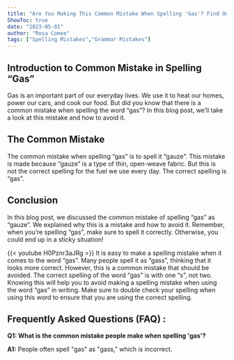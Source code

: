```yaml
---
title: "Are You Making This Common Mistake When Spelling 'Gas'? Find Out Now!"
ShowToc: true 
date: "2023-05-01"
author: "Rosa Comee" 
tags: ["Spelling Mistakes","Grammar Mistakes"]
---
```

## Introduction to Common Mistake in Spelling “Gas”

Gas is an important part of our everyday lives. We use it to heat our homes, power our cars, and cook our food. But did you know that there is a common mistake when spelling the word “gas”? In this blog post, we’ll take a look at this mistake and how to avoid it.

## The Common Mistake

The common mistake when spelling “gas” is to spell it “gauze”. This mistake is made because “gauze” is a type of thin, open-weave fabric. But this is not the correct spelling for the fuel we use every day. The correct spelling is “gas”.

## Conclusion

In this blog post, we discussed the common mistake of spelling “gas” as “gauze”. We explained why this is a mistake and how to avoid it. Remember, when you’re spelling “gas”, make sure to spell it correctly. Otherwise, you could end up in a sticky situation!

{{< youtube H0Pznr3aJRg >}} 
It is easy to make a spelling mistake when it comes to the word “gas”. Many people spell it as “gass”, thinking that it looks more correct. However, this is a common mistake that should be avoided. The correct spelling of the word “gas” is with one “s”, not two. Knowing this will help you to avoid making a spelling mistake when using the word “gas” in writing. Make sure to double check your spelling when using this word to ensure that you are using the correct spelling.

## Frequently Asked Questions (FAQ) :
**Q1: What is the common mistake people make when spelling 'gas'?**

**A1:** People often spell "gas" as "gass," which is incorrect.





